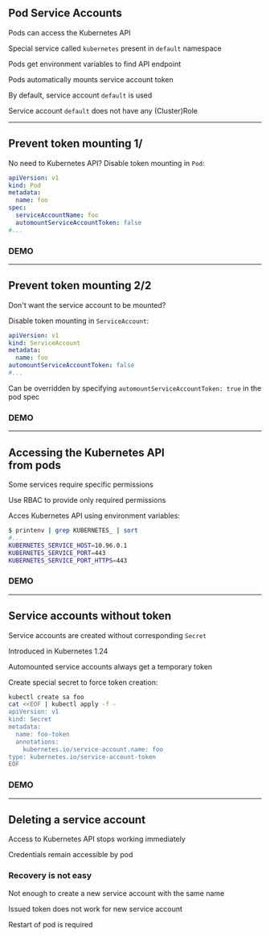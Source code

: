 ## Pod Service Accounts

Pods can access the Kubernetes API

Special service called `kubernetes` present in `default` namespace

Pods get environment variables to find API endpoint

Pods automatically mounts service account token

By default, service account `default` is used

Service account `default` does not have any (Cluster)Role

---

## Prevent token mounting 1/

No need to Kubernetes API? Disable token mounting in `Pod`:

```yaml [2,7]
apiVersion: v1
kind: Pod
metadata:
  name: foo
spec:
  serviceAccountName: foo
  automountServiceAccountToken: false
#...
```

### DEMO [<i class="fa fa-comment-code"></i>](https://github.com/nicholasdille/container-slides/blob/master/120_kubernetes/rbac/service_account.demo "service_account.demo")

---

## Prevent token mounting 2/2

Don't want the service account to be mounted?

Disable token mounting in `ServiceAccount`:

```yaml [2,5]
apiVersion: v1
kind: ServiceAccount
metadata:
  name: foo
automountServiceAccountToken: false
#...
```

Can be overridden by specifying `automountServiceAccountToken: true` in the pod spec

### DEMO [<i class="fa fa-comment-code"></i>](https://github.com/nicholasdille/container-slides/blob/master/120_kubernetes/rbac/service_account.demo "service_account.demo")

---

## Accessing the Kubernetes API<br/>from pods

Some services require specific permissions

Use RBAC to provide only required permissions

Acces Kubernetes API using environment variables:

```bash
$ printenv | grep KUBERNETES_ | sort
#...
KUBERNETES_SERVICE_HOST=10.96.0.1
KUBERNETES_SERVICE_PORT=443
KUBERNETES_SERVICE_PORT_HTTPS=443
```

### DEMO [<i class="fa fa-comment-code"></i>](https://github.com/nicholasdille/container-slides/blob/master/120_kubernetes/rbac/service_account.demo "service_account.demo")

---

## Service accounts without token

Service accounts are created without corresponding `Secret` [](https://kubernetes.io/docs/concepts/configuration/secret/#service-account-token-secrets)

Introduced in Kubernetes 1.24

Automounted service accounts always get a temporary token

Create special secret to force token creation:

```bash [2,7-9]
kubectl create sa foo
cat <<EOF | kubectl apply -f -
apiVersion: v1
kind: Secret
metadata:
  name: foo-token
  annotations:
    kubernetes.io/service-account.name: foo
type: kubernetes.io/service-account-token
EOF
```

### DEMO [<i class="fa fa-comment-code"></i>](https://github.com/nicholasdille/container-slides/blob/master/120_kubernetes/rbac/service_account.demo "service_account.demo")

---

## Deleting a service account

Access to Kubernetes API stops working immediately

Credentials remain accessible by pod

### Recovery is not easy

Not enough to create a new service account with the same name

Issued token does not work for new service account

Restart of pod is required